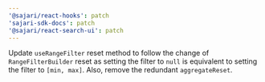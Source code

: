 ```yaml
---
'@sajari/react-hooks': patch
'sajari-sdk-docs': patch
'@sajari/react-search-ui': patch
---
```


Update `useRangeFilter` reset method to follow the change of `RangeFilterBuilder` reset as setting the filter to `null` is equivalent to setting the filter to `[min, max]`. Also, remove the redundant `aggregateReset`.
